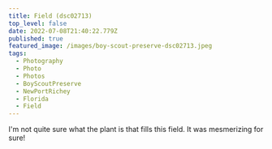 ```yaml
---
title: Field (dsc02713)
top_level: false
date: 2022-07-08T21:40:22.779Z
published: true
featured_image: /images/boy-scout-preserve-dsc02713.jpeg
tags:
  - Photography
  - Photo
  - Photos
  - BoyScoutPreserve
  - NewPortRichey
  - Florida
  - Field
---
```

I'm not quite sure what the plant is that fills this field. It was mesmerizing for sure!